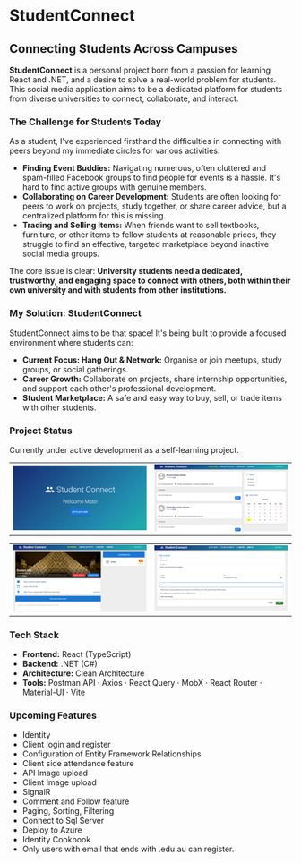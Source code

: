 # StudentConnect

## Connecting Students Across Campuses

**StudentConnect** is a personal project born from a passion for learning React and .NET, and a desire to solve a real-world problem for students. This social media application aims to be a dedicated platform for students from diverse universities to connect, collaborate, and interact.

### The Challenge for Students Today

As a student, I've experienced firsthand the difficulties in connecting with peers beyond my immediate circles for various activities:

*   **Finding Event Buddies:** Navigating numerous, often cluttered and spam-filled Facebook groups to find people for events is a hassle. It's hard to find active groups with genuine members.
*   **Collaborating on Career Development:** Students are often looking for peers to work on projects, study together, or share career advice, but a centralized platform for this is missing.
*   **Trading and Selling Items:** When friends want to sell textbooks, furniture, or other items to fellow students at reasonable prices, they struggle to find an effective, targeted marketplace beyond inactive social media groups.

The core issue is clear: **University students need a dedicated, trustworthy, and engaging space to connect with others, both within their own university and with students from other institutions.**

### My Solution: StudentConnect

StudentConnect aims to be that space! It's being built to provide a focused environment where students can:

*   **Current Focus: Hang Out & Network:** Organise or join meetups, study groups, or social gatherings.
*   **Career Growth:** Collaborate on projects, share internship opportunities, and support each other's professional development.
*   **Student Marketplace:** A safe and easy way to buy, sell, or trade items with other students.

### Project Status

Currently under active development as a self-learning project.

<table>
  <tr>
    <td><img src="AppPics/Welcome.png" width="100%"></td>
    <td><img src="AppPics/Home.png" width="100%"></td>
  </tr>
</table>

<table>
  <tr>
    <td><img src="AppPics/ActivityDetails.png" width="100%"></td>
    <td><img src="AppPics/ActivityForm.png" width="100%"></td>
  </tr>
</table>

### Tech Stack

*   **Frontend:** React (TypeScript)
*   **Backend:** .NET (C#)
*   **Architecture:** Clean Architecture
*   **Tools:** Postman API · Axios · React Query · MobX · React Router · Material-UI · Vite

### Upcoming Features
- Identity
- Client login and register
- Configuration of Entity Framework Relationships
- Client side attendance feature
- API Image upload
- Client Image upload
- SignalR
- Comment and Follow feature
- Paging, Sorting, Filtering
- Connect to Sql Server
- Deploy to Azure
- Identity Cookbook
- Only users with email that ends with .edu.au can register.

